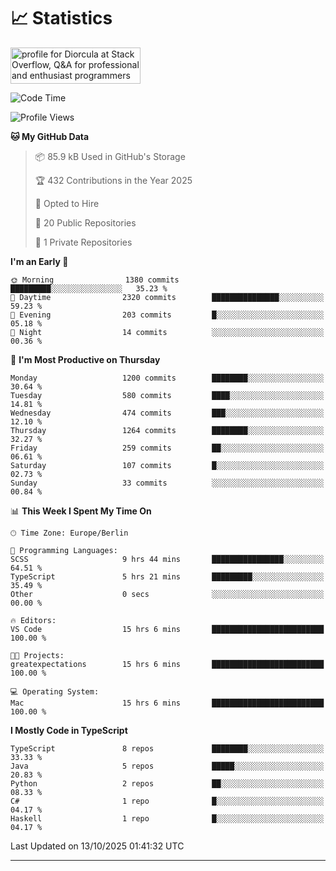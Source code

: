 # 📈 Statistics
 <a href="https://stackoverflow.com/users/10433530/diorcula"><img src="https://stackoverflow.com/users/flair/10433530.png" width="208" height="58" alt="profile for Diorcula at Stack Overflow, Q&amp;A for professional and enthusiast programmers" title="profile for Diorcula at Stack Overflow, Q&amp;A for professional and enthusiast programmers"></a>
 
<!--START_SECTION:waka-->
![Code Time](http://img.shields.io/badge/Code%20Time-684%20hrs%2031%20mins-blue)

![Profile Views](http://img.shields.io/badge/Profile%20Views-0-blue)

**🐱 My GitHub Data** 

> 📦 85.9 kB Used in GitHub's Storage 
 > 
> 🏆 432 Contributions in the Year 2025
 > 
> 💼 Opted to Hire
 > 
> 📜 20 Public Repositories 
 > 
> 🔑 1 Private Repositories 
 > 
**I'm an Early 🐤** 

```text
🌞 Morning                1380 commits        █████████░░░░░░░░░░░░░░░░   35.23 % 
🌆 Daytime                2320 commits        ███████████████░░░░░░░░░░   59.23 % 
🌃 Evening                203 commits         █░░░░░░░░░░░░░░░░░░░░░░░░   05.18 % 
🌙 Night                  14 commits          ░░░░░░░░░░░░░░░░░░░░░░░░░   00.36 % 
```
📅 **I'm Most Productive on Thursday** 

```text
Monday                   1200 commits        ████████░░░░░░░░░░░░░░░░░   30.64 % 
Tuesday                  580 commits         ████░░░░░░░░░░░░░░░░░░░░░   14.81 % 
Wednesday                474 commits         ███░░░░░░░░░░░░░░░░░░░░░░   12.10 % 
Thursday                 1264 commits        ████████░░░░░░░░░░░░░░░░░   32.27 % 
Friday                   259 commits         ██░░░░░░░░░░░░░░░░░░░░░░░   06.61 % 
Saturday                 107 commits         █░░░░░░░░░░░░░░░░░░░░░░░░   02.73 % 
Sunday                   33 commits          ░░░░░░░░░░░░░░░░░░░░░░░░░   00.84 % 
```


📊 **This Week I Spent My Time On** 

```text
🕑︎ Time Zone: Europe/Berlin

💬 Programming Languages: 
SCSS                     9 hrs 44 mins       ████████████████░░░░░░░░░   64.51 % 
TypeScript               5 hrs 21 mins       █████████░░░░░░░░░░░░░░░░   35.49 % 
Other                    0 secs              ░░░░░░░░░░░░░░░░░░░░░░░░░   00.00 % 

🔥 Editors: 
VS Code                  15 hrs 6 mins       █████████████████████████   100.00 % 

🐱‍💻 Projects: 
greatexpectations        15 hrs 6 mins       █████████████████████████   100.00 % 

💻 Operating System: 
Mac                      15 hrs 6 mins       █████████████████████████   100.00 % 
```

**I Mostly Code in TypeScript** 

```text
TypeScript               8 repos             ████████░░░░░░░░░░░░░░░░░   33.33 % 
Java                     5 repos             █████░░░░░░░░░░░░░░░░░░░░   20.83 % 
Python                   2 repos             ██░░░░░░░░░░░░░░░░░░░░░░░   08.33 % 
C#                       1 repo              █░░░░░░░░░░░░░░░░░░░░░░░░   04.17 % 
Haskell                  1 repo              █░░░░░░░░░░░░░░░░░░░░░░░░   04.17 % 
```




 Last Updated on 13/10/2025 01:41:32 UTC
<!--END_SECTION:waka-->
 
---

